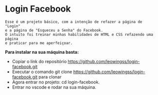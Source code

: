 # Login Facebook 

    Esse é um projeto básico, com a intenção de refazer a página de "Login" 
    e a página de "Esqueceu a Senha" do Facebook.
    O intuito foi treinar minhas habilidades de HTML e CSS refazendo uma página
    e praticar para me aperfeiçoar.

**Para instalar na sua máquina basta:**
 - Copiar o link do repositório https://github.com/leowingss/login-facebook.git
 - Executar o comando git clone https://github.com/leowingss/login-facebook.git para clonar
 - Agora entrar no projeto: cd login-facebook.
 - Entrar no vscode e rodar na sua máquina. 